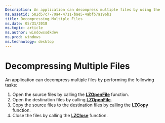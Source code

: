 ```yaml
---
Description: An application can decompress multiple files by using the LZOpenFile, LZCopy, and LZClose functions.
ms.assetid: 582d57c7-70a4-4711-bae5-4abfb7a196b1
title: Decompressing Multiple Files
ms.date: 05/31/2018
ms.topic: article
ms.author: windowssdkdev
ms.prod: windows
ms.technology: desktop
---
```


# Decompressing Multiple Files

An application can decompress multiple files by performing the following tasks:

1.  Open the source files by calling the [**LZOpenFile**](/windows/win32/LzExpand/nf-lzexpand-lzopenfilea?branch=master) function.
2.  Open the destination files by calling [**LZOpenFile**](/windows/win32/LzExpand/nf-lzexpand-lzopenfilea?branch=master).
3.  Copy the source files to the destination files by calling the [**LZCopy**](/windows/win32/LzExpand/nf-lzexpand-lzcopy?branch=master) function.
4.  Close the files by calling the [**LZClose**](/windows/win32/LzExpand/nf-lzexpand-lzclose?branch=master) function.

 

 



